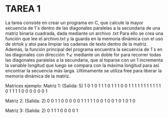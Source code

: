 # TAREA 1
La tarea consiste en crear un programa en C, que calcule la mayor secuencia de 1´s dentro de las diagonales paralelas a la secundaria de una matriz binaria cuadrada, dada mediante un archivo .txt Para ello se crea una función que lee el archivo.txt y la guarda en la memoria dinámica con el uso de strtok y atoi para limpiar las cadenas de texto dentro de la matriz. Además, la función principal del programa encuentra la secuencia de 1´s en las diagonales con dirección  ↑↙ mediante un doble for para recorrer todas las diagonales paralelas a la secundaria, que al toparse con un 1 incrementa la variable longitud que luego se compara con la máxima longitud para así encontrar la secuencia más larga. Ultimamente se utiliza free para liberar la memoria dinámica de la matriz.

Matrices ejemplo: Matriz 1: (Salida: 5)
1 0 1 0 1 1
1 0 1 1 1 0
0 1 1 1 1 1
1 1 1 1 1 1
0 1 1 1 1 0
0 0 0 0 0 1

Matriz 2: (Salida: 2)
0 0 1 1 0 
0 0 0 0 1 
1 1 1 1 0 
0 1 0 0 1 
0 1 0 1 0 

Matriz 3: (Salida: 2)
0 1 1
1 0 0
0 0 1
